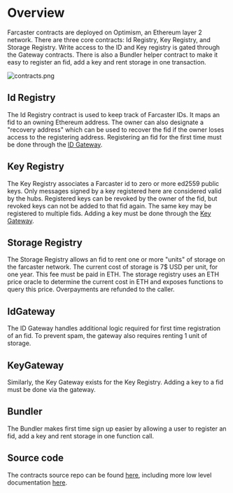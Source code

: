 # Overview

Farcaster contracts are deployed on Optimism, an Ethereum layer 2 network. There are three core contracts:
Id Registry, Key Registry, and Storage Registry. Write access to the ID and Key registry is gated through the Gateway
contracts. There is also a Bundler helper contract to make it easy to register an fid, add a key and rent storage in one
transaction.

![contracts.png](/assets/contracts.png)

## Id Registry

The Id Registry contract is used to keep track of Farcaster IDs. It maps an fid to an owning Ethereum
address. The owner can also designate a "recovery address" which can be used to recover the fid if the owner loses
access to the registering address. Registering an fid for the first time must be done through
the [ID Gateway](#idgateway).

## Key Registry

The Key Registry associates a Farcaster id to zero or more ed2559 public keys. Only messages signed by a key registered
here are considered valid by the hubs. Registered keys can be revoked by the owner of the fid, but revoked keys can not
be added to that fid again. The same key may be registered to multiple fids. Adding a key must be done through the
[Key Gateway](#keygateway).

## Storage Registry

The Storage Registry allows an fid to rent one or more "units" of storage on the farcaster network. The current cost of
storage is 7$ USD per unit, for one year. This fee must be paid in ETH. The storage registry uses an ETH price oracle to
determine the current cost in ETH and exposes functions to query this price. Overpayments are refunded to the caller.

## IdGateway

The ID Gateway handles additional logic required for first time registration of an fid. To prevent spam, the
gateway also requires renting 1 unit of storage.

## KeyGateway

Similarly, the Key Gateway exists for the Key Registry. Adding a key to a fid must be done via the gateway.

## Bundler

The Bundler makes first time sign up easier by allowing a user to register an fid, add a key and rent storage in one
function call.

## Source code

The contracts source repo can be found [here](https://github.com/farcasterxyz/contracts), including more low level
documentation [here](https://github.com/farcasterxyz/contracts/blob/main/docs/docs.md).
